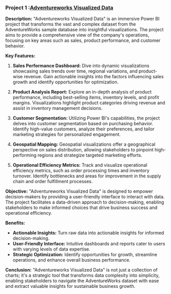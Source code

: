 ### Project 1 :[Adventureworks Visualized Data](https://github.com/OLUJUWON-OMOTOBA/Projects-Description/blob/main/Adventureworks%20Visualized%20Data.pbix)

**Description:**
"Adventureworks Visualized Data" is an immersive Power BI project that transforms the vast and complex dataset from the AdventureWorks sample database into insightful visualizations. The project aims to provide a comprehensive view of the company's operations, focusing on key areas such as sales, product performance, and customer behavior.

**Key Features:**

1. **Sales Performance Dashboard:**
   Dive into dynamic visualizations showcasing sales trends over time, regional variations, and product-wise revenue. Gain actionable insights into the factors influencing sales growth and identify opportunities for optimization.

2. **Product Analysis Report:**
   Explore an in-depth analysis of product performance, including best-selling items, inventory levels, and profit margins. Visualizations highlight product categories driving revenue and assist in inventory management decisions.

3. **Customer Segmentation:**
   Utilizing Power BI's capabilities, the project delves into customer segmentation based on purchasing behavior. Identify high-value customers, analyze their preferences, and tailor marketing strategies for personalized engagement.

4. **Geospatial Mapping:**
   Geospatial visualizations offer a geographical perspective on sales distribution, allowing stakeholders to pinpoint high-performing regions and strategize targeted marketing efforts.

5. **Operational Efficiency Metrics:**
   Track and visualize operational efficiency metrics, such as order processing times and inventory turnover. Identify bottlenecks and areas for improvement in the supply chain and order fulfillment processes.

**Objective:**
"Adventureworks Visualized Data" is designed to empower decision-makers by providing a user-friendly interface to interact with data. The project facilitates a data-driven approach to decision-making, enabling stakeholders to make informed choices that drive business success and operational efficiency.

**Benefits:**
- **Actionable Insights:** Turn raw data into actionable insights for informed decision-making.
- **User-Friendly Interface:** Intuitive dashboards and reports cater to users with varying levels of data expertise.
- **Strategic Optimization:** Identify opportunities for growth, streamline operations, and enhance overall business performance.

**Conclusion:**
"Adventureworks Visualized Data" is not just a collection of charts; it's a strategic tool that transforms data complexity into simplicity, enabling stakeholders to navigate the AdventureWorks dataset with ease and extract valuable insights for sustainable business growth.
